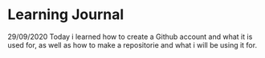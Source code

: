 
# Learning Journal

29/09/2020
Today i learned how to create a Github account and what it is used for, as well as how to make a repositorie and what i will be using it for.
